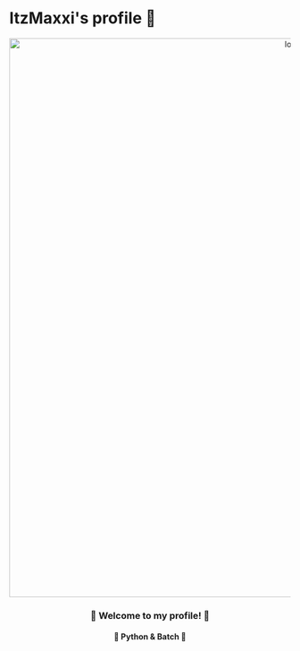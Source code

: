 # ItzMaxxi's profile 💮
<div align="middle" alt="card">
  <img src="https://cdn.discordapp.com/attachments/916868561111253054/917042831351246918/Morteratsch_glacier_1.png" alt="logo" width="1000px"> 
  <h3> 🍥 Welcome to my profile! 🍥 </h3>
  <h4> 🔮 Python & Batch 🔮</h4>
</div>

